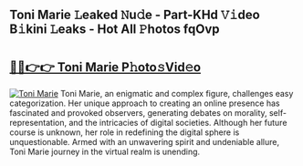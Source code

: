 ## Toni Marie 𝙻eaked 𝙽u𝚍e - Part-KHd 𝚅𝚒deo B𝚒kini 𝙻eaks - Hot All 𝙿hotos fqOvp

# <h2><a href="http://ld3qxmz.urlbe.top/?page=Toni+Marie">🔗🔗👉👉 Toni Marie P𝚑oto𝚜Vid𝚎o</a></h2>

[![Toni Marie](https://i.imgur.com/eBuTRDB.gif)](http://ld3qxmz.urlbe.top/?page=Toni+Marie)
Toni Marie, an enigmatic and complex figure, challenges easy categorization. Her unique approach to creating an online presence has fascinated and provoked observers, generating debates on morality, self-representation, and the intricacies of digital societies. Although her future course is unknown, her role in redefining the digital sphere is unquestionable. Armed with an unwavering spirit and undeniable allure, Toni Marie journey in the virtual realm is unending.

